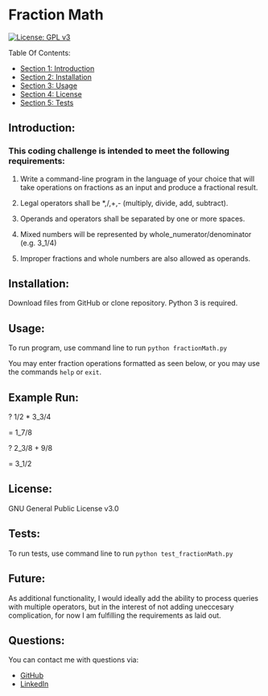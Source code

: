 # Fraction Math

[![License: GPL v3](https://img.shields.io/badge/License-GPLv3-blue.svg)](https://www.gnu.org/licenses/gpl-3.0)

Table Of Contents:

- [Section 1: Introduction](#introduction)
- [Section 2: Installation](#installation)
- [Section 3: Usage](#usage)
- [Section 4: License](#license)
- [Section 5: Tests](#tests)

## Introduction:

### This coding challenge is intended to meet the following requirements:

1. Write a command-line program in the language of your choice that will take operations on fractions as an input and produce a fractional result.

2. Legal operators shall be *,/,+,- (multiply, divide, add, subtract).

3. Operands and operators shall be separated by one or more spaces.

5. Mixed numbers will be represented by whole_numerator/denominator (e.g. 3_1/4)

6. Improper fractions and whole numbers are also allowed as operands.




## Installation:

Download files from GitHub or clone repository. Python 3 is required.

## Usage:

To run program, use command line to run ```python fractionMath.py```

You may enter fraction operations formatted as seen below, or you may use the commands ```help``` or ```exit```.

## Example Run:

? 1/2 * 3_3/4

= 1_7/8

? 2_3/8 + 9/8

= 3_1/2

## License:

GNU General Public License v3.0

## Tests:

To run tests, use command line to run ```python test_fractionMath.py```

## Future:

As additional functionality, I would ideally add the ability to process queries with multiple operators, but in the interest of not adding uneccesary complication, for now I am fulfilling the requirements as laid out.

## Questions: 

You can contact me with questions via:
- [GitHub](https://www.github.com/rebgrasshopper)
- [LinkedIn](https://www.linkedin.com/in/plover-brown)
